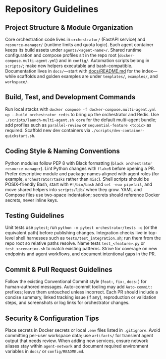# Repository Guidelines

## Project Structure & Module Organization
Core orchestration code lives in `orchestrator/` (FastAPI service) and `resource-manager/` (runtime limits and quota logic). Each agent container keeps its build assets under `agents/<agent-name>/`. Shared runtime configuration and compose profiles sit in the repo root (`docker-compose.multi-agent.yml`) and in `config/`. Automation scripts belong in `scripts/`; make new helpers executable and bash-compatible. Documentation lives in `docs/`—start with [docs/README.md](docs/README.md) for the index—while scaffolds and golden examples are under `templates/`, `examples/`, and `workspace/`.

## Build, Test, and Development Commands
Run local stacks with `docker compose -f docker-compose.multi-agent.yml up --build orchestrator redis` to bring up the orchestrator and Redis. Use `./scripts/launch-multi-agent.sh core` for the default multi-agent bundle; add profiles such as `parallel-review` or `sequential-feature <topic>` as required. Scaffold new dev containers via `./scripts/dev-container-quickstart.sh`.

## Coding Style & Naming Conventions
Python modules follow PEP 8 with Black formatting (`black orchestrator resource-manager`). Lint Python changes with `flake8` before opening a PR. Prefer descriptive module and package names aligned with agent roles (for example, `orchestrator/tasks` rather than `misc`). Shell scripts should be POSIX-friendly Bash, start with `#!/bin/bash` and `set -euo pipefail`, and move shared helpers into `scripts/lib/` when they grow. YAML and Compose files use two-space indentation; secrets should reference Docker secrets, never inline keys.

## Testing Guidelines
Unit tests use `pytest`; run `python -m pytest orchestrator/tests -q` (or the equivalent path) before publishing changes. Integration checks live in top-level shell harnesses such as `tests/test_integration.sh`; run them from the repo root so relative paths resolve. Name tests `test_<feature>.py` or `test_<scenario>.sh` to match existing patterns. Strive for coverage on new endpoints and agent workflows, and document intentional gaps in the PR.

## Commit & Pull Request Guidelines
Follow the existing Conventional Commit style (`feat:`, `fix:`, `docs:`) for human-authored messages. Auto-commit tooling may add `Auto-commit:` prefixes; leave them untouched unless incorrect. Each PR should include a concise summary, linked tracking issue (if any), reproduction or validation steps, and screenshots or log links for orchestrator changes.

## Security & Configuration Tips
Place secrets in Docker secrets or local `.env` files listed in `.gitignore`. Avoid committing per-user workspace data; use `artifacts/` for transient agent output that needs review. When adding new services, ensure network aliases stay within `agent-network` and document required environment variables in `docs/` or `config/README.md`.
